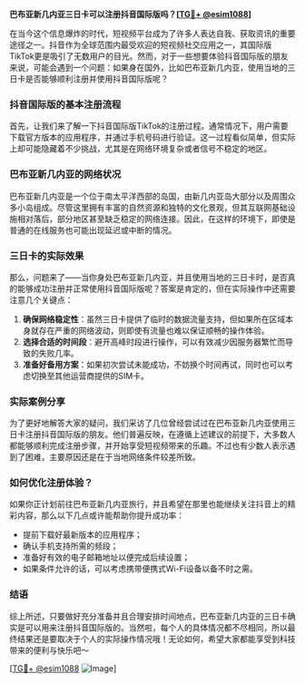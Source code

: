 **巴布亚新几内亚三日卡可以注册抖音国际版吗？[[TG💪+ @esim1088](https://t.me/s/esim1088)]**

在当今这个信息爆炸的时代，短视频平台成为了许多人表达自我、获取资讯的重要途径之一。抖音作为全球范围内最受欢迎的短视频社交应用之一，其国际版TikTok更是吸引了无数用户的目光。然而，对于一些想要体验抖音国际版的朋友来说，可能会遇到一个问题：如果身在国外，比如巴布亚新几内亚，使用当地的三日卡是否能够顺利注册并使用抖音国际版呢？

### 抖音国际版的基本注册流程

首先，让我们来了解一下抖音国际版TikTok的注册过程。通常情况下，用户需要下载官方版本的应用程序，并通过手机号码进行验证。这一过程看似简单，但实际上却可能隐藏着不少挑战，尤其是在网络环境复杂或者信号不稳定的地区。

### 巴布亚新几内亚的网络状况

巴布亚新几内亚是一个位于南太平洋西部的岛国，由新几内亚岛大部分以及周围众多小岛组成。尽管这里拥有丰富的自然资源和独特的文化景观，但其互联网基础设施相对落后，部分地区甚至缺乏稳定的网络连接。因此，在这样的环境下，即使是普通的在线服务也可能出现延迟或中断的情况。

### 三日卡的实际效果

那么，问题来了——当你身处巴布亚新几内亚，并且使用当地的三日卡时，是否真的能够成功注册并正常使用抖音国际版呢？答案是肯定的，但在实际操作中还需要注意几个关键点：

1. **确保网络稳定性**：虽然三日卡提供了临时的数据流量支持，但如果所在区域本身就存在严重的网络波动，则即使有流量也难以保证顺畅的操作体验。
2. **选择合适的时间段**：避开高峰时段进行操作，可以有效减少因服务器繁忙而导致的失败几率。
3. **准备好备用方案**：如果初次尝试未能成功，不妨换个时间再试，同时也可以考虑切换至其他运营商提供的SIM卡。

### 实际案例分享

为了更好地解答大家的疑问，我们采访了几位曾经尝试过在巴布亚新几内亚使用三日卡注册抖音国际版的朋友。他们普遍反映，在遵循上述建议的前提下，大多数人都能够顺利完成注册步骤，并开始享受短视频带来的乐趣。不过也有少数人表示遇到了困难，主要原因还是在于当地网络条件较差所致。

### 如何优化注册体验？

如果你正计划前往巴布亚新几内亚旅行，并且希望在那里也能继续关注抖音上的精彩内容，那么以下几点或许能帮助你提升成功率：

- 提前下载好最新版本的应用程序；
- 确认手机支持所需的频段；
- 准备好有效的电子邮箱地址以便完成后续设置；
- 如果条件允许的话，可以考虑携带便携式Wi-Fi设备以备不时之需。

### 结语

综上所述，只要做好充分准备并且合理安排时间地点，巴布亚新几内亚的三日卡确实是可以用来注册抖音国际版的。当然啦，每个人的具体情况都不尽相同，所以最终结果还是要取决于个人的实际操作情况哦！无论如何，希望大家都能享受到科技带来的便利与快乐吧～ 

[[TG💪+ @esim1088](https://t.me/s/esim1088) ![Image](https://i.postimg.cc/4NQfJmqS/Snipaste-2025-05-13-00-14-12.png)]